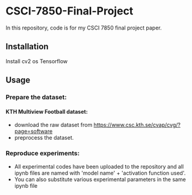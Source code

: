 CSCI-7850-Final-Project
=====
In this repository, code is for my CSCI 7850 final project paper.  

## Installation
Install cv2 os Tensorflow

## Usage
### Prepare the dataset:
#### KTH Multiview Football dataset:

- download the raw dataset from https://www.csc.kth.se/cvap/cvg/?page=software
- preprocess the dataset. 


### Reproduce experiments: 

- All experimental codes have been uploaded to the repository and all ipynb files are named with 'model name' + 'activation function used'.  
- You can also substitute various experimental parameters in the same ipynb file

